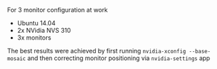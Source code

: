 For 3 monitor configuration at work

 * Ubuntu 14.04
 * 2x NVidia NVS 310
 * 3x monitors

The best results were achieved by first running
`nvidia-xconfig --base-mosaic` and then correcting
monitor positioning via `nvidia-settings` app

